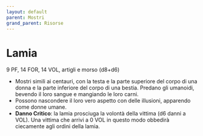 ```yaml
---
layout: default
parent: Mostri
grand_parent: Risorse
---
```


# Lamia

9 PF, 14 FOR, 14 VOL, artigli e morso (d8+d6)

- Mostri simili ai centauri, con la testa e la parte superiore del corpo di una donna e la parte inferiore del corpo di una bestia. Predano gli umanoidi, bevendo il loro sangue e mangiando le loro carni.
- Possono nascondere il loro vero aspetto con delle illusioni, apparendo come donne umane.
- **Danno Critico**: la lamia prosciuga la volontà della vittima (d6 danni a VOL). Una vittima che arrivi a 0 VOL in questo modo obbedirà ciecamente agli ordini della lamia.